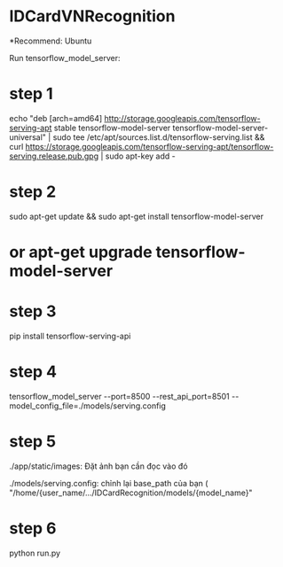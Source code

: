 # IDCardVNRecognition

*Recommend: Ubuntu

Run tensorflow_model_server:

# step 1
echo "deb [arch=amd64] http://storage.googleapis.com/tensorflow-serving-apt stable tensorflow-model-server tensorflow-model-server-universal" | sudo tee /etc/apt/sources.list.d/tensorflow-serving.list && \
curl https://storage.googleapis.com/tensorflow-serving-apt/tensorflow-serving.release.pub.gpg | sudo apt-key add -

# step 2
sudo apt-get update && sudo apt-get install tensorflow-model-server
# or apt-get upgrade tensorflow-model-server

# step 3
pip install tensorflow-serving-api

# step 4
tensorflow_model_server --port=8500 --rest_api_port=8501 --model_config_file=./models/serving.config

# step 5
./app/static/images: Đặt ảnh bạn cần đọc vào đó

./models/serving.config: chỉnh lại base_path của bạn ( "/home/{user_name/.../IDCardRecognition/models/{model_name}"

# step 6
python run.py


